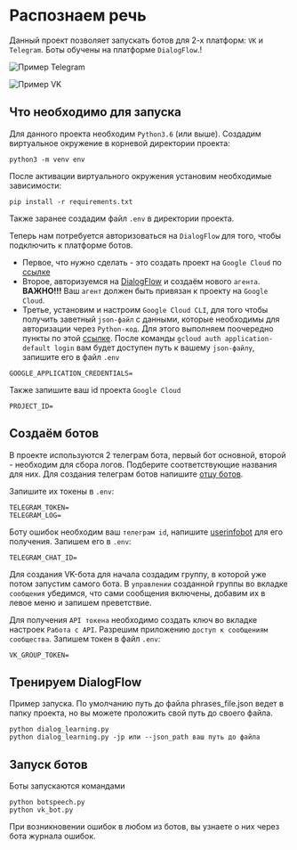 # Распознаем речь
Данный проект позволяет запускать ботов для 2-х платформ: `VK` и `Telegram`.
Боты обучены на платформе `DialogFlow`.!

![Пример Telegram](https://github.com/serega19851/speech_recognition_bot/assets/110099338/82c69916-d8ce-4576-b52d-53185c4653af)

![Пример VK](https://github.com/serega19851/speech_recognition_bot/assets/110099338/a879e945-c6f3-46d0-b3ea-62840fa488c5)

## Что необходимо для запуска
Для данного проекта необходим `Python3.6` (или выше).
Создадим виртуальное окружение в корневой директории проекта:
```
python3 -m venv env
```
После активации виртуального окружения установим необходимые зависимости:
```
pip install -r requirements.txt
```
Также заранее создадим файл `.env` в директории проекта.

Теперь нам потребуется авторизоваться на `DialogFlow` для того, чтобы подключить к платформе ботов.

* Первое, что нужно сделать - это создать проект на `Google Cloud` по [ссылке](https://console.cloud.google.com/home/dashboard)
* Второе, авторизуемся на [DialogFlow](https://dialogflow.cloud.google.com/#/login) и создаём нового `агента`. **ВАЖНО!!!** Ваш `агент` должен быть привязан к проекту на `Google Cloud`.
* Третье, установим и настроим `Google Cloud CLI`, для того чтобы получить заветный `json-файл` с данными, которые необходимы для авторизации через `Python-код`. Для этого выполняем поочередно пункты по этой [ссылке](https://cloud.google.com/docs/authentication/provide-credentials-adc#local-dev).
После команды `gcloud auth application-default login` вам будет доступен путь к вашему `json-файлу`, запишите его в файл `.env` 
```
GOOGLE_APPLICATION_CREDENTIALS=
```
Также запишите ваш id проекта `Google Cloud`
```
PROJECT_ID=
```
## Создаём ботов
В проекте используются 2 телеграм бота, первый бот основной, второй - необходим для сбора логов. Подберите соответствующие названия для них.
Для создания телеграм ботов напишите [отцу ботов](https://telegram.me/BotFather).

Запишите их токены в `.env`:
```
TELEGRAM_TOKEN=
TELEGRAM_LOG=
```
Боту ошибок необходим ваш `телеграм id`, напишите [userinfobot](https://t.me/userinfobot) для его получения. Запишем его в `.env`:
```
TELEGRAM_CHAT_ID=
```
Для создания VK-бота для начала создадим группу, в которой уже потом запустим самого бота. В `управлении` созданной группы во вкладке `сообщения` убедимся, что сами сообщения включены, добавим их в левое меню и запишем преветствие.

Для получения `API токена` необходимо создать ключ во вкладке настроек `Работа с API`. Разрешим приложению `доступ к сообщениям сообщества`. Запишем токен в файл `.env`:
```
VK_GROUP_TOKEN=
```
## Тренируем DialogFlow

Пример запуска. По умолчанию путь до файла phrases_file.json ведет в папку проекта, но вы можете проложить свой путь до своего файла.
```
python dialog_learning.py
python dialog_learning.py -jp или --json_path ваш путь до файла

```

## Запуск ботов
Боты запускаются командами
```
python botspeech.py
python vk_bot.py 
```
При возникновении ошибок в любом из ботов, вы узнаете о них через бота журнала ошибок.

